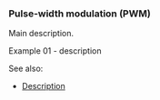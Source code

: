 ### Pulse-width modulation (PWM)

Main description.  

Example 01 - description   

See also:  
- [Description](https://www.google.com)  
